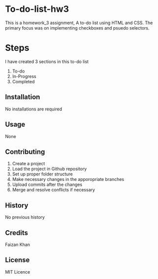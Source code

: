 # To-do-list-hw3
This is a homework_3 assignment, A to-do list using HTML and CSS. The primary focus was on implementing checkboxes and psuedo selectors.

# Steps
I have created 3 sections in this to-do list
1. To-do
2. In-Progress
3. Completed

## Installation
No installations are required

## Usage
None

## Contributing
1. Create a project
2. Load the project in Github repository
3. Set up proper folder structure
4. Make necessary changes in the apporopriate branches
5. Upload commits after the changes
6. Merge and resolve conflicts if necessary

## History
No previous history

## Credits
Faizan Khan

## License
MIT Licence

